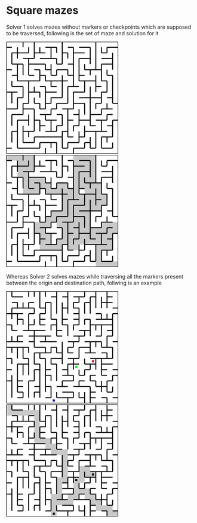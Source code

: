 # Square mazes
Solver 1 solves mazes without markers or checkpoints which are supposed to be traversed, following is the set of maze and solution for it

!["Square maze"](../images/square_maze2.jpg?raw=true "Square maze") 
!["Square maze"](../images/solution1.jpg?raw=true "Square maze")


Whereas Solver 2 solves mazes while traversing all the markers present between the origin and destination path, follwing is an example

!["Square maze"](../images/square_maze4.jpg?raw=true "Square maze")
!["Square maze"](../images/solution2.jpg?raw=true "Square maze")
